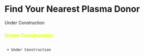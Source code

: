 # Find Your Nearest Plasma Donor

<div class="text-gray-dark mb-2">
  Under  Construction
</div>
<h3 style="color:#DFFF00;">Under  Construction</h3>

```diff 

 + Under Construction

```

